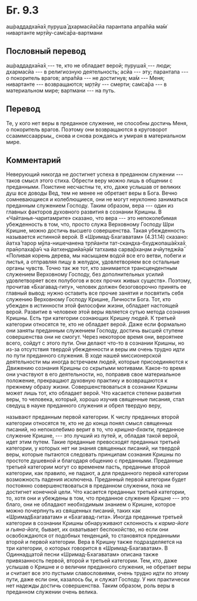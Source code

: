 # Бг. 9.3
аш́раддадха̄на̄х̣ пуруша̄
дхармасйа̄сйа парантапа
апра̄пйа ма̄м̇ нивартанте
мр̣тйу-сам̇са̄ра-вартмани
## Пословный перевод

аш́раддадха̄на̄х̣ --- те, кто не обладает верой; пуруша̄х̣ --- люди; дхармасйа
--- в религиозную деятельность; асйа --- эту; парантапа --- о покоритель
врагов; апра̄пйа --- не достигнув; ма̄м --- Меня; нивартанте ---
возвращаются; мр̣тйу --- смерти; сам̇са̄ра --- в материальном мире;
вартмани --- на путь.

## Перевод

Те, у кого нет веры в преданное служение, не способны достичь Меня, о
покоритель врагов. Поэтому они возвращаются в круговорот
ссааммссааррыы,, снова и снова рождаясь и умирая в материальном мире.

## Комментарий

Неверующий никогда не достигнет успеха в преданном служении --- таков
смысл этого стиха. Обрести веру можно лишь в общении с преданными.
Поистине несчастны те, кто, даже услышав от великих душ все доводы Вед,
тем не менее не обретает веры в Бога. Вечно сомневающиеся и
колеблющиеся, они не могут неуклонно заниматься преданным служением
Господу. Таким образом, вера --- один из главных факторов духовного
развития в сознании Кришны. В «Чайтанья-чаритамрите» сказано, что вера
--- это непоколебимая убежденность в том, что, просто служа Верховному
Господу Шри Кришне, можно достичь высшего совершенства. Такая
убежденность называется истинной верой. В «Шримад-Бхагаватам» (4.31.14)
сказано: йатха̄ тарор мӯла-нишечанена тр̣пйанти тат-скандха-бхуджопаш́а̄кха̄х̣
пра̄н̣опаха̄ра̄ч ча йатхендрийа̄н̣а̄м̇ татхаива сарва̄рхан̣ам ачйутеджйа̄ «Поливая
корень дерева, мы насыщаем водой все его ветви, побеги и листья, а
отправляя пищу в желудок, удовлетворяем все остальные органы чувств.
Точно так же тот, кто занимается трансцендентным служением Верховному
Господу, без дополнительных усилий удовлетворяет всех полубогов и всех
прочих живых существ». Поэтому, прочитав «Бхагавад-гиту», человек должен
безоговорочно принять ее главный вывод: нужно оставить все прочие
занятия и посвятить себя служению Верховному Господу Кришне, Личности
Бога. Тот, кто убежден в истинности этой философии жизни, обладает
настоящей верой. Развитие в человеке этой веры является сутью метода
сознания Кришны. Есть три категории сознающих Кришну людей. К третьей
категории относятся те, кто не обладает верой. Даже если формально они
заняты преданным служением Господу, достичь высшей ступени совершенства
они не смогут. Через некоторое время они, вероятнее всего, сойдут с
этого пути. Они делают что-то в сознании Кришны, но из-за отсутствия
твердой убежденности и веры им очень трудно идти по пути преданного
служения. В ходе нашей миссионерской деятельности мы иногда встречаем
людей, которые присоединяются к Движению сознания Кришны со скрытыми
мотивами. Какое-то время они участвуют в его деятельности, но, поправив
свое материальное положение, прекращают духовную практику и возвращаются
к прежнему образу жизни. Совершенствоваться в сознании Кришны может лишь
тот, кто обладает верой. Что касается степени развития веры, то
человека, который, хорошо изучив священные писания, стал сведущ в науке
преданного служения и обрел твердую веру,

называют преданным первой категории. К числу преданных второй категории
относятся те, кто не до конца понял смысл священных писаний, но
непоколебимо верит в то, что *кришна-бхакти,* преданное служение Кришне,
--- это лучший из путей, и, обладая такой верой, идет этим путем. Такие
преданные превосходят преданных третьей категории, у которых нет ни
знания священных писаний, ни твердой веры, которые пытаются следовать
принципам сознания Кришны по простоте душевной и благодаря общению с
преданными. Преданные третьей категории могут со временем пасть,
преданные второй категории, как правило, не падают, а для преданного
первой категории возможность падения исключена. Преданный первой
категории будет постоянно совершенствоваться в преданном служении, пока
не достигнет конечной цели. Что касается преданных третьей категории,
то, хотя они и убеждены в том, что преданное служение Кришне --- это
благо, они не обладают необходимым знанием о Кришне, которое можно
почерпнуть из священных писаний, таких как «ШримадБхагаватам» и
«Бхагавад-гита». Иногда преданные третьей категории в сознании Кришны
обнаруживают склонность к *карма-йоге* и *гьяна-йоге,* бывает, их
охватывает беспокойство, но если они освобождаются от подобных
тенденций, то становятся преданными второй и первой категории. Вера в
Кришну также подразделяется на три категории, о которых говорится в
«Шримад-Бхагаватам». В Одиннадцатой песни «Шримад-Бхагаватам» описана
также привязанность первой, второй и третьей категории. Тем, кто, даже
услышав о Кришне и о величии преданного служения, не обретает веры и
считает все это пустыми славословиями, очень трудно идти по этому пути,
даже если они, казалось бы, и служат Господу. У них практически нет
надежды достичь совершенства. Таким образом, роль веры в преданном
служении очень велика.
